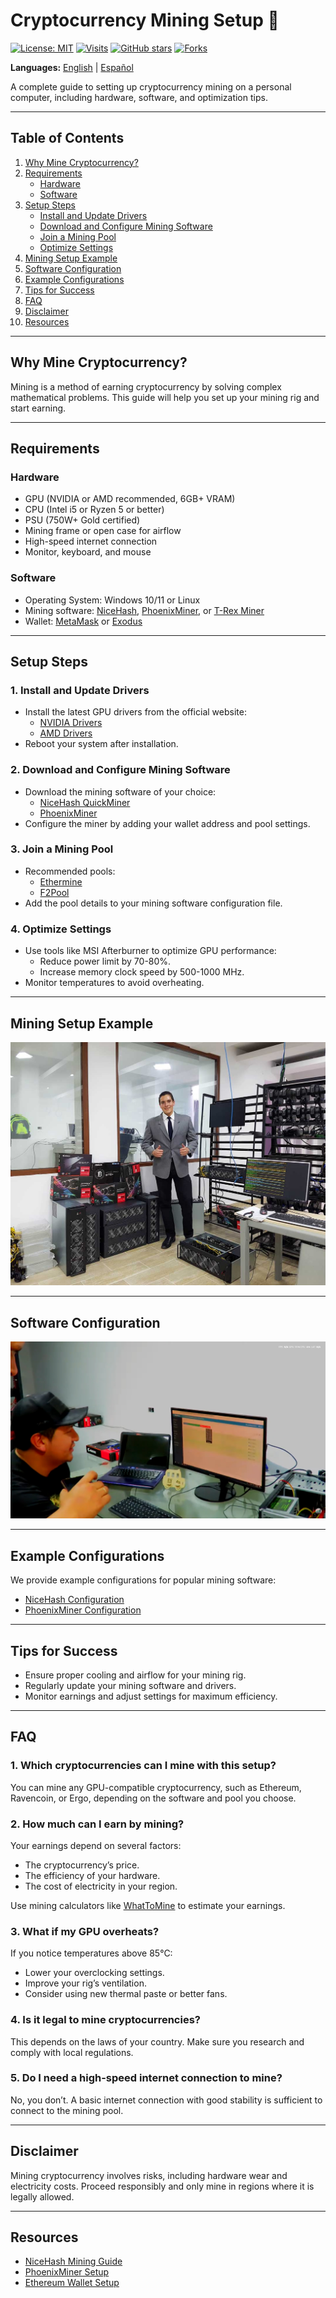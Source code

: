 # Cryptocurrency Mining Setup 🚀

[![License: MIT](https://img.shields.io/badge/License-MIT-yellow.svg)](https://opensource.org/licenses/MIT)
[![Visits](https://badges.pufler.dev/visits/KRSNA-BLR/cryptocurrency-mining-setup)](https://github.com/KRSNA-BLR/cryptocurrency-mining-setup)
[![GitHub stars](https://img.shields.io/github/stars/KRSNA-BLR/cryptocurrency-mining-setup.svg)](https://github.com/KRSNA-BLR/cryptocurrency-mining-setup/stargazers)
[![Forks](https://img.shields.io/github/forks/KRSNA-BLR/cryptocurrency-mining-setup.svg)](https://github.com/KRSNA-BLR/cryptocurrency-mining-setup/network/members)

**Languages:** [English](README.md) | [Español](README_es.md)

A complete guide to setting up cryptocurrency mining on a personal computer, including hardware, software, and optimization tips.

---

## **Table of Contents**
1. [Why Mine Cryptocurrency?](#why-mine-cryptocurrency)
2. [Requirements](#requirements)
    - [Hardware](#hardware)
    - [Software](#software)
3. [Setup Steps](#setup-steps)
    - [Install and Update Drivers](#1-install-and-update-drivers)
    - [Download and Configure Mining Software](#2-download-and-configure-mining-software)
    - [Join a Mining Pool](#3-join-a-mining-pool)
    - [Optimize Settings](#4-optimize-settings)
4. [Mining Setup Example](#mining-setup-example)
5. [Software Configuration](#software-configuration)
6. [Example Configurations](#example-configurations)
7. [Tips for Success](#tips-for-success)
8. [FAQ](#faq)
9. [Disclaimer](#disclaimer)
10. [Resources](#resources)

---

## **Why Mine Cryptocurrency?**
Mining is a method of earning cryptocurrency by solving complex mathematical problems. This guide will help you set up your mining rig and start earning.

---

## **Requirements**

### **Hardware**
- GPU (NVIDIA or AMD recommended, 6GB+ VRAM)
- CPU (Intel i5 or Ryzen 5 or better)
- PSU (750W+ Gold certified)
- Mining frame or open case for airflow
- High-speed internet connection
- Monitor, keyboard, and mouse

### **Software**
- Operating System: Windows 10/11 or Linux
- Mining software: [NiceHash](https://www.nicehash.com/), [PhoenixMiner](https://phoenixminer.org/), or [T-Rex Miner](https://trex-miner.com/)
- Wallet: [MetaMask](https://metamask.io/) or [Exodus](https://www.exodus.com/)

---

## **Setup Steps**

### 1. **Install and Update Drivers**
   - Install the latest GPU drivers from the official website:
     - [NVIDIA Drivers](https://www.nvidia.com/Download/index.aspx)
     - [AMD Drivers](https://www.amd.com/en/support)
   - Reboot your system after installation.

### 2. **Download and Configure Mining Software**
   - Download the mining software of your choice:
     - [NiceHash QuickMiner](https://www.nicehash.com/quick-miner)
     - [PhoenixMiner](https://phoenixminer.org/)
   - Configure the miner by adding your wallet address and pool settings.

### 3. **Join a Mining Pool**
   - Recommended pools:
     - [Ethermine](https://ethermine.org/)
     - [F2Pool](https://www.f2pool.com/)
   - Add the pool details to your mining software configuration file.

### 4. **Optimize Settings**
   - Use tools like MSI Afterburner to optimize GPU performance:
     - Reduce power limit by 70-80%.
     - Increase memory clock speed by 500-1000 MHz.
   - Monitor temperatures to avoid overheating.

---

## **Mining Setup Example**
![Mining Rig Setup](https://github.com/KRSNA-BLR/cryptocurrency-mining-setup/blob/main/images/mining-setup.jpg)

---

## **Software Configuration**
![Software Configuration](https://github.com/KRSNA-BLR/cryptocurrency-mining-setup/blob/main/images/software-config.jpg)

---

## **Example Configurations**
We provide example configurations for popular mining software:

- [NiceHash Configuration](https://github.com/KRSNA-BLR/cryptocurrency-mining-setup/blob/main/config-examples/config-nicehash.txt)
- [PhoenixMiner Configuration](https://github.com/KRSNA-BLR/cryptocurrency-mining-setup/blob/main/config-examples/config-phoenixminer.txt)

---

## **Tips for Success**
- Ensure proper cooling and airflow for your mining rig.
- Regularly update your mining software and drivers.
- Monitor earnings and adjust settings for maximum efficiency.

---

## **FAQ**

### **1. Which cryptocurrencies can I mine with this setup?**
You can mine any GPU-compatible cryptocurrency, such as Ethereum, Ravencoin, or Ergo, depending on the software and pool you choose.

### **2. How much can I earn by mining?**
Your earnings depend on several factors:
- The cryptocurrency’s price.
- The efficiency of your hardware.
- The cost of electricity in your region.

Use mining calculators like [WhatToMine](https://whattomine.com/) to estimate your earnings.

### **3. What if my GPU overheats?**
If you notice temperatures above 85°C:
- Lower your overclocking settings.
- Improve your rig’s ventilation.
- Consider using new thermal paste or better fans.

### **4. Is it legal to mine cryptocurrencies?**
This depends on the laws of your country. Make sure you research and comply with local regulations.

### **5. Do I need a high-speed internet connection to mine?**
No, you don’t. A basic internet connection with good stability is sufficient to connect to the mining pool.

---

## **Disclaimer**
Mining cryptocurrency involves risks, including hardware wear and electricity costs. Proceed responsibly and only mine in regions where it is legally allowed.

---

## **Resources**
- [NiceHash Mining Guide](https://www.nicehash.com/help-center/mining)
- [PhoenixMiner Setup](https://phoenixminer.org/)
- [Ethereum Wallet Setup](https://ethereum.org/en/wallets/)
